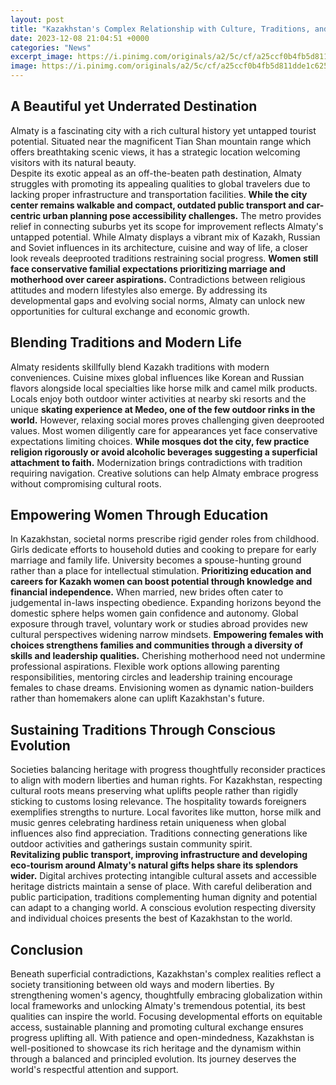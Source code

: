 ```yaml
---
layout: post
title: "Kazakhstan's Complex Relationship with Culture, Traditions, and Progress"
date: 2023-12-08 21:04:51 +0000
categories: "News"
excerpt_image: https://i.pinimg.com/originals/a2/5c/cf/a25ccf0b4fb5d811dde1c6252bf9734c.jpg
image: https://i.pinimg.com/originals/a2/5c/cf/a25ccf0b4fb5d811dde1c6252bf9734c.jpg
---
```


## A Beautiful yet Underrated Destination  
Almaty is a fascinating city with a rich cultural history yet untapped tourist potential. Situated near the magnificent Tian Shan mountain range which offers breathtaking scenic views, it has a strategic location welcoming visitors with its natural beauty.  
Despite its exotic appeal as an off-the-beaten path destination, Almaty struggles with promoting its appealing qualities to global travelers due to lacking proper infrastructure and transportation facilities. **While the city center remains walkable and compact, outdated public transport and car-centric urban planning pose accessibility challenges.** The metro provides relief in connecting suburbs yet its scope for improvement reflects Almaty's untapped potential.
While Almaty displays a vibrant mix of Kazakh, Russian and Soviet influences in its architecture, cuisine and way of life, a closer look reveals deeprooted traditions restraining social progress. **Women still face conservative familial expectations prioritizing marriage and motherhood over career aspirations.** Contradictions between religious attitudes and modern lifestyles also emerge. By addressing its developmental gaps and evolving social norms, Almaty can unlock new opportunities for cultural exchange and economic growth.  
## Blending Traditions and Modern Life
Almaty residents skillfully blend Kazakh traditions with modern conveniences. Cuisine mixes global influences like Korean and Russian flavors alongside local specialties like horse milk and camel milk products. Locals enjoy both outdoor winter activities at nearby ski resorts and the unique **skating experience at Medeo, one of the few outdoor rinks in the world.** 
However, relaxing social mores proves challenging given deeprooted values. Most women diligently care for appearances yet face conservative expectations limiting choices. **While mosques dot the city, few practice religion rigorously or avoid alcoholic beverages suggesting a superficial attachment to faith.** Modernization brings contradictions with tradition requiring navigation. Creative solutions can help Almaty embrace progress without compromising cultural roots.
## Empowering Women Through Education  
In Kazakhstan, societal norms prescribe rigid gender roles from childhood. Girls dedicate efforts to household duties and cooking to prepare for early marriage and family life. University becomes a spouse-hunting ground rather than a place for intellectual stimulation. **Prioritizing education and careers for Kazakh women can boost potential through knowledge and financial independence.**
When married, new brides often cater to judgemental in-laws inspecting obedience. Expanding horizons beyond the domestic sphere helps women gain confidence and autonomy. Global exposure through travel, voluntary work or studies abroad provides new cultural perspectives widening narrow mindsets. **Empowering females with choices strengthens families and communities through a diversity of skills and leadership qualities.** 
Cherishing motherhood need not undermine professional aspirations. Flexible work options allowing parenting responsibilities, mentoring circles and leadership training encourage females to chase dreams. Envisioning women as dynamic nation-builders rather than homemakers alone can uplift Kazakhstan's future.
## Sustaining Traditions Through Conscious Evolution   
Societies balancing heritage with progress thoughtfully reconsider practices to align with modern liberties and human rights. For Kazakhstan, respecting cultural roots means preserving what uplifts people rather than rigidly sticking to customs losing relevance. 
The hospitality towards foreigners exemplifies strengths to nurture. Local favorites like mutton, horse milk and music genres celebrating hardiness retain uniqueness when global influences also find appreciation. Traditions connecting generations like outdoor activities and gatherings sustain community spirit.  
**Revitalizing public transport, improving infrastructure and developing eco-tourism around Almaty's natural gifts helps share its splendors wider.** Digital archives protecting intangible cultural assets and accessible heritage districts maintain a sense of place. 
With careful deliberation and public participation, traditions complementing human dignity and potential can adapt to a changing world. A conscious evolution respecting diversity and individual choices presents the best of Kazakhstan to the world.
## Conclusion
Beneath superficial contradictions, Kazakhstan's complex realities reflect a society transitioning between old ways and modern liberties. By strengthening women's agency, thoughtfully embracing globalization within local frameworks and unlocking Almaty's tremendous potential, its best qualities can inspire the world.
Focusing developmental efforts on equitable access, sustainable planning and promoting cultural exchange ensures progress uplifting all. With patience and open-mindedness, Kazakhstan is well-positioned to showcase its rich heritage and the dynamism within through a balanced and principled evolution. Its journey deserves the world's respectful attention and support.
